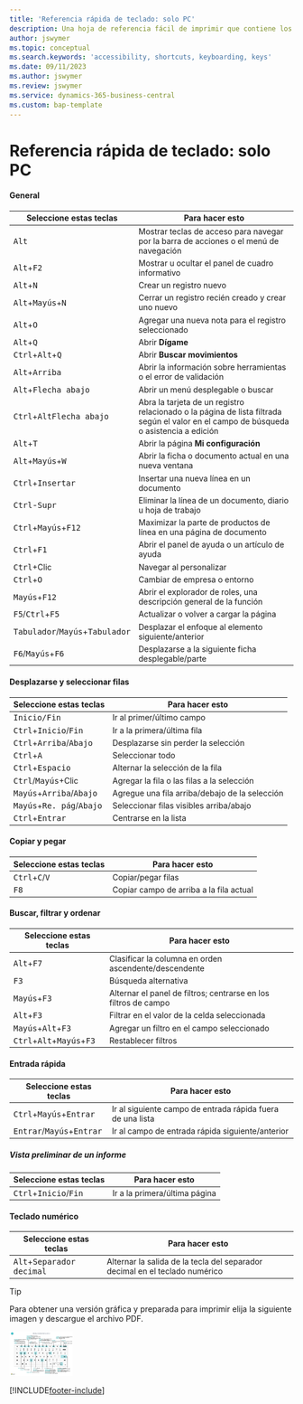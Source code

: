 ```yaml
---
title: 'Referencia rápida de teclado: solo PC'
description: Una hoja de referencia fácil de imprimir que contiene los métodos abreviados de teclado más populares para usuarios de PC.
author: jswymer
ms.topic: conceptual
ms.search.keywords: 'accessibility, shortcuts, keyboarding, keys'
ms.date: 09/11/2023
ms.author: jswymer
ms.review: jswymer
ms.service: dynamics-365-business-central
ms.custom: bap-template
---
```


# Referencia rápida de teclado: solo PC

#### General

|Seleccione estas teclas|Para hacer esto|  
|-|-|
|<kbd>Alt</kbd>|Mostrar teclas de acceso para navegar por la barra de acciones o el menú de navegación|
|<kbd>Alt</kbd>+<kbd>F2</kbd>|Mostrar u ocultar el panel de cuadro informativo|
|<kbd>Alt</kbd>+<kbd>N</kbd>|Crear un registro nuevo|
|<kbd>Alt</kbd>+<kbd>Mayús</kbd>+<kbd>N</kbd>|Cerrar un registro recién creado y crear uno nuevo|
|<kbd>Alt</kbd>+<kbd>O</kbd>|Agregar una nueva nota para el registro seleccionado|
|<kbd>Alt</kbd>+<kbd>Q</kbd>|Abrir **Dígame**|
|<kbd>Ctrl</kbd>+<kbd>Alt</kbd>+<kbd>Q</kbd>|Abrir **Buscar movimientos**|
|<kbd>Alt</kbd>+<kbd>Arriba</kbd>|Abrir la información sobre herramientas o el error de validación|
|<kbd>Alt</kbd>+<kbd>Flecha abajo</kbd>|Abrir un menú desplegable o buscar|
|<kbd>Ctrl</kbd>+<kbd>Alt</kbd><kbd>Flecha abajo</kbd>|Abra la tarjeta de un registro relacionado o la página de lista filtrada según el valor en el campo de búsqueda o asistencia a edición|
|<kbd>Alt</kbd>+<kbd>T</kbd>|Abrir la página **Mi configuración**|
|<kbd>Alt</kbd>+<kbd>Mayús</kbd>+<kbd>W</kbd>|Abrir la ficha o documento actual en una nueva ventana|
|<kbd>Ctrl</kbd>+<kbd>Insertar</kbd>|Insertar una nueva línea en un documento|
|<kbd>Ctrl</kbd>-<kbd>Supr</kbd>|Eliminar la línea de un documento, diario u hoja de trabajo|
|<kbd>Ctrl</kbd>+<kbd>Mayús</kbd>+<kbd>F12</kbd>|Maximizar la parte de productos de línea en una página de documento|
|<kbd>Ctrl</kbd>+<kbd>F1</kbd>|Abrir el panel de ayuda o un artículo de ayuda|
|<kbd>Ctrl</kbd>+Clic|Navegar al personalizar|
|<kbd>Ctrl</kbd>+<kbd>O</kbd>|Cambiar de empresa o entorno|
|<kbd>Mayús</kbd>+<kbd>F12</kbd>|Abrir el explorador de roles, una descripción general de la función|
|<kbd>F5</kbd>/<kbd>Ctrl</kbd>+<kbd>F5</kbd>|Actualizar o volver a cargar la página|
|<kbd>Tabulador</kbd>/<kbd>Mayús</kbd>+<kbd>Tabulador</kbd>|Desplazar el enfoque al elemento siguiente/anterior|
|<kbd>F6</kbd>/<kbd>Mayús</kbd>+<kbd>F6</kbd>|Desplazarse a la siguiente ficha desplegable/parte|

#### Desplazarse y seleccionar filas

|Seleccione estas teclas|Para hacer esto|
|-|-|
|<kbd>Inicio/Fin|Ir al primer/último campo|
|<kbd>Ctrl</kbd>+<kbd>Inicio</kbd>/<kbd>Fin</kbd>|Ir a la primera/última fila|
|<kbd>Ctrl</kbd>+<kbd>Arriba</kbd>/<kbd>Abajo</kbd>|Desplazarse sin perder la selección|
|<kbd>Ctrl</kbd>+<kbd>A</kbd>|Seleccionar todo|
|<kbd>Ctrl</kbd>+<kbd>Espacio</kbd>|Alternar la selección de la fila|
|<kbd>Ctrl</kbd>/<kbd>Mayús</kbd>+Clic|Agregar la fila o las filas a la selección|
|<kbd>Mayús</kbd>+<kbd>Arriba</kbd>/<kbd>Abajo</kbd>|Agregue una fila arriba/debajo de la selección|
|<kbd>Mayús</kbd>+<kbd>Re. pág</kbd>/<kbd>Abajo</kbd>|Seleccionar filas visibles arriba/abajo|
|<kbd>Ctrl</kbd>+<kbd>Entrar</kbd>|Centrarse en la lista|

#### Copiar y pegar

|Seleccione estas teclas|Para hacer esto|
|-|-|
|<kbd>Ctrl</kbd>+<kbd>C</kbd>/<kbd>V</kbd>|Copiar/pegar filas|
|<kbd>F8</kbd>|Copiar campo de arriba a la fila actual|

#### Buscar, filtrar y ordenar

|Seleccione estas teclas|Para hacer esto|
|-|-|
|<kbd>Alt</kbd>+<kbd>F7</kbd>|Clasificar la columna en orden ascendente/descendente|
|<kbd>F3</kbd>|Búsqueda alternativa|
|<kbd>Mayús</kbd>+<kbd>F3</kbd>|Alternar el panel de filtros; centrarse en los filtros de campo|
|<kbd>Alt</kbd>+<kbd>F3</kbd>|Filtrar en el valor de la celda seleccionada|
|<kbd>Mayús</kbd>+<kbd>Alt</kbd>+<kbd>F3</kbd>|Agregar un filtro en el campo seleccionado|
|<kbd>Ctrl</kbd>+<kbd>Alt</kbd>+<kbd>Mayús</kbd>+<kbd>F3</kbd>|Restablecer filtros|

#### Entrada rápida

|Seleccione estas teclas|Para hacer esto|
|-|-|
|<kbd>Ctrl</kbd>+<kbd>Mayús</kbd>+<kbd>Entrar</kbd>|Ir al siguiente campo de entrada rápida fuera de una lista|
|<kbd>Entrar</kbd>/<kbd>Mayús</kbd>+<kbd>Entrar</kbd>|Ir al campo de entrada rápida siguiente/anterior|

##### Vista preliminar de un informe

|Seleccione estas teclas|Para hacer esto|
|-|-|
|<kbd>Ctrl</kbd>+<kbd>Inicio</kbd>/<kbd>Fin</kbd>|Ir a la primera/última página|

#### Teclado numérico

|Seleccione estas teclas|Para hacer esto|  
|-|-|
|<kbd>Alt</kbd>+<kbd>Separador decimal</kbd>|Alternar la salida de la tecla del separador decimal en el teclado numérico|

> [!TIP]
> Para obtener una versión gráfica y preparada para imprimir elija la siguiente imagen y descargue el archivo PDF.
>
> [![Icono que abre un PDF.](media/keyboard_shortcut_inline.png)](media/keyboard-shortcuts-2023.pdf)


[!INCLUDE[footer-include](includes/footer-banner.md)]
